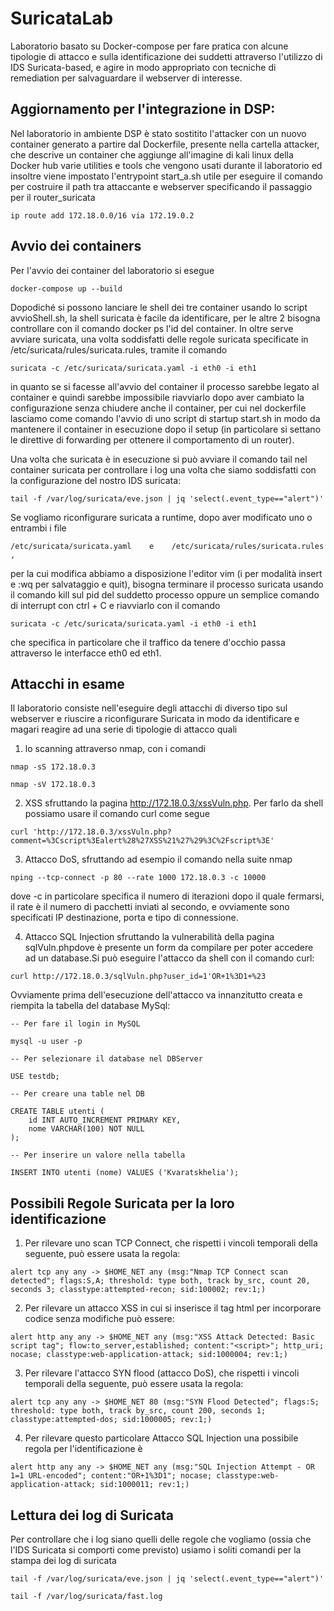 # SuricataLab
Laboratorio basato su Docker-compose per fare pratica con alcune tipologie di attacco e sulla identificazione dei suddetti attraverso l'utilizzo di IDS Suricata-based, e agire in modo appropriato con tecniche di remediation per salvaguardare il webserver di interesse.


## Aggiornamento per l'integrazione in DSP:
Nel laboratorio in ambiente DSP è stato sostitito l'attacker con un nuovo container generato a partire dal Dockerfile, presente nella cartella attacker, che descrive un container che aggiunge all'imagine di kali linux della Docker hub varie utilities e tools che vengono usati durante il laboratorio ed insoltre viene impostato l'entrypoint start_a.sh utile per eseguire il comando per costruire il path tra attaccante e webserver specificando il passaggio per il router_suricata  
```
ip route add 172.18.0.0/16 via 172.19.0.2
```
## Avvio dei containers
Per l'avvio dei container del laboratorio si esegue 
```
docker-compose up --build
```
Dopodiché si possono lanciare le shell dei tre container usando lo script avvioShell.sh, la shell suricata è facile da identificare, per le altre 2 bisogna controllare con il comando docker ps l'id del container.
In oltre serve avviare suricata, una volta soddisfatti delle regole suricata specificate in /etc/suricata/rules/suricata.rules, tramite il comando 
```
suricata -c /etc/suricata/suricata.yaml -i eth0 -i eth1 
```
in quanto se si facesse all'avvio del container il processo sarebbe legato al container e quindi sarebbe impossibile riavviarlo dopo aver cambiato la configurazione senza chiudere anche il container, per cui nel dockerfile lasciamo come comando l'avvio di uno script di startup start.sh in modo da mantenere il container in esecuzione dopo il setup (in particolare si settano le direttive di forwarding per ottenere il comportamento di un router).

Una volta che suricata è in esecuzione si può avviare il comando tail nel container suricata per controllare i log una volta che siamo soddisfatti con la configurazione del nostro IDS suricata:
```
tail -f /var/log/suricata/eve.json | jq 'select(.event_type=="alert")'
```
Se vogliamo riconfigurare suricata a runtime, dopo aver modificato uno o entrambi i file 
```
/etc/suricata/suricata.yaml    e    /etc/suricata/rules/suricata.rules  ,
```
per la cui modifica abbiamo a disposizione l'editor vim (i per modalità insert e :wq per salvataggio e quit), bisogna terminare il processo suricata usando il comando kill sul pid del suddetto processo oppure un semplice comando di interrupt con ctrl + C e riavviarlo con il comando
```
suricata -c /etc/suricata/suricata.yaml -i eth0 -i eth1 
```
che specifica in particolare che il traffico da tenere d'occhio passa attraverso le interfacce eth0 ed eth1.

## Attacchi in esame

Il laboratorio consiste nell'eseguire degli attacchi di diverso tipo sul webserver e riuscire a riconfigurare Suricata in modo da identificare e magari reagire ad una serie di tipologie di attacco quali 

1) lo scanning attraverso nmap, con i comandi 
```
nmap -sS 172.18.0.3  

nmap -sV 172.18.0.3
```

2) XSS sfruttando la pagina http://172.18.0.3/xssVuln.php. Per farlo da shell possiamo usare il comando curl come segue
```
curl 'http://172.18.0.3/xssVuln.php?comment=%3Cscript%3Ealert%28%27XSS%21%27%29%3C%2Fscript%3E'
```
3) Attacco DoS, sfruttando ad esempio il comando nella suite nmap
```
nping --tcp-connect -p 80 --rate 1000 172.18.0.3 -c 10000
```
dove -c in particolare specifica il numero di iterazioni dopo il quale fermarsi, il rate è il numero di pacchetti inviati al secondo, e ovviamente sono specificati IP destinazione, porta e tipo di connessione.

4) Attacco SQL Injection sfruttando la vulnerabilità della pagina sqlVuln.phpdove è presente un form da compilare per poter accedere ad un database.Si può eseguire l'attacco da shell con il comando curl:
```
curl http://172.18.0.3/sqlVuln.php?user_id=1'OR+1%3D1+%23
```
Ovviamente prima dell'esecuzione dell'attacco va innanzitutto creata e riempita la tabella del database MySql:
```
-- Per fare il login in MySQL

mysql -u user -p   

-- Per selezionare il database nel DBServer

USE testdb;        

-- Per creare una table nel DB

CREATE TABLE utenti (
    id INT AUTO_INCREMENT PRIMARY KEY,
    nome VARCHAR(100) NOT NULL
);                 

-- Per inserire un valore nella tabella

INSERT INTO utenti (nome) VALUES ('Kvaratskhelia'); 
```

## Possibili Regole Suricata per la loro identificazione

1) Per rilevare uno scan TCP Connect, che rispetti i vincoli temporali della seguente, può essere usata la regola:
```
alert tcp any any -> $HOME_NET any (msg:"Nmap TCP Connect scan detected"; flags:S,A; threshold: type both, track by_src, count 20, seconds 3; classtype:attempted-recon; sid:100002; rev:1;)
```
2) Per rilevare un attacco XSS in cui si inserisce il tag html per incorporare codice senza modifiche può essere:
```
alert http any any -> $HOME_NET any (msg:"XSS Attack Detected: Basic script tag"; flow:to_server,established; content:"<script>"; http_uri; nocase; classtype:web-application-attack; sid:1000004; rev:1;)
```
3) Per rilevare l'attacco SYN flood  (attacco DoS), che rispetti i vincoli temporali della seguente, può essere usata la regola:
```
alert tcp any any -> $HOME_NET 80 (msg:"SYN Flood Detected"; flags:S; threshold: type both, track by_src, count 200, seconds 1; classtype:attempted-dos; sid:1000005; rev:1;)
```
4) Per rilevare questo particolare Attacco SQL Injection una possibile regola per l'identificazione è 
 ```  
alert http any any -> $HOME_NET any (msg:"SQL Injection Attempt - OR 1=1 URL-encoded"; content:"OR+1%3D1"; nocase; classtype:web-application-attack; sid:1000011; rev:1;)
 ```  
## Lettura dei log di Suricata

Per controllare che i log siano quelli delle regole che vogliamo (ossia che l'IDS Suricata si comporti come previsto) usiamo i soliti comandi per la stampa dei log di suricata
```
tail -f /var/log/suricata/eve.json | jq 'select(.event_type=="alert")'

tail -f /var/log/suricata/fast.log
```
